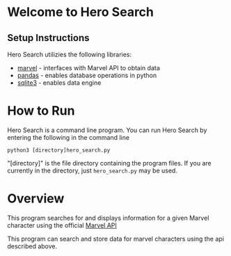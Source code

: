 # Welcome to Hero Search

## Setup Instructions
Hero Search utilizies the following libraries:
* [marvel](https://pypi.org/project/marvel/) - interfaces with Marvel API to obtain data
* [pandas](https://pandas.pydata.org/docs/getting_started/install.html) - enables database operations in python
* [sqlite3](https://www.sqlite.org/index.html) - enables data engine

# How to Run
Hero Search is a command line program. You can run Hero Search by entering the following in the command line

```python3 [directory]hero_search.py```

"[directory]" is the file directory containing the program files. If you are currently in the directory, just ```hero_search.py``` may be used.

# Overview
This program searches for and displays information for a given Marvel character using the official [Marvel API](https://developer.marvel.com/)

This program can search and store data for marvel characters using the api described above.
